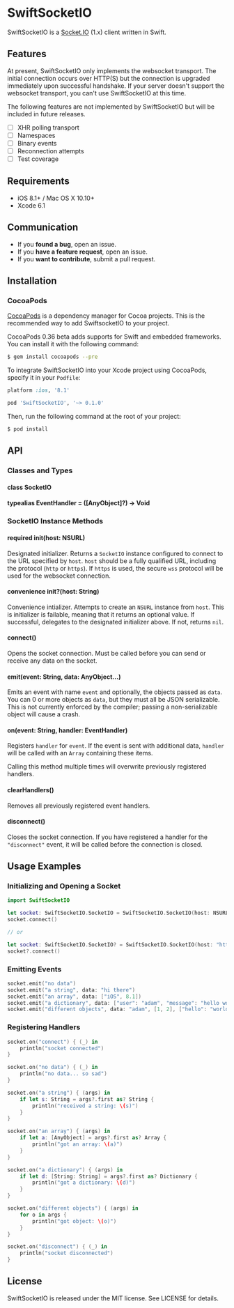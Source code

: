 # SwiftSocketIO

SwiftSocketIO is a [Socket.IO](http://socket.io/) (1.x) client written in Swift.

## Features

At present, SwiftSocketIO only implements the websocket transport. The initial connection occurs over HTTP(S) but the connection is upgraded immediately upon successful handshake. If your server doesn't support the websocket transport, you can't use SwiftSocketIO at this time.

The following features are not implemented by SwiftSocketIO but will be included in future releases.

- [ ] XHR polling transport
- [ ] Namespaces
- [ ] Binary events
- [ ] Reconnection attempts
- [ ] Test coverage

## Requirements

- iOS 8.1+ / Mac OS X 10.10+
- Xcode 6.1

## Communication

- If you **found a bug**, open an issue.
- If you **have a feature request**, open an issue.
- If you **want to contribute**, submit a pull request.

## Installation

### CocoaPods

[CocoaPods](http://cocoapods.org) is a dependency manager for Cocoa projects. This is the recommended way to add SwiftsocketIO to your project.

CocoaPods 0.36 beta adds supports for Swift and embedded frameworks. You can install it with the following command:

```bash
$ gem install cocoapods --pre
```

To integrate SwiftSocketIO into your Xcode project using CocoaPods, specify it in your `Podfile`:

```ruby
platform :ios, '8.1'

pod 'SwiftSocketIO', '~> 0.1.0'
```

Then, run the following command at the root of your project:

```bash
$ pod install
```

## API

### Classes and Types

#### class SocketIO

#### typealias EventHandler = ([AnyObject]?) -> Void

### SocketIO Instance Methods

#### required init(host: NSURL)

Designated initializer. Returns a `SocketIO` instance configured to connect to the URL specified by `host`. `host` should be a fully qualified URL, including the protocol (`http` or `https`). If `https` is used, the secure `wss` protocol will be used for the websocket connection.

#### convenience init?(host: String)

Convenience intializer. Attempts to create an `NSURL` instance from `host`. This is initializer is failable, meaning that it returns an optional value. If successful, delegates to the designated initializer above. If not, returns `nil`.

#### connect()

Opens the socket connection. Must be called before you can send or receive any data on the socket.

#### emit(event: String, data: AnyObject...)

Emits an event with name `event` and optionally, the objects passed as `data`. You can 0 or more objects as `data`, but they must all be JSON serializable. This is not currently enforced by the compiler; passing a non-serializable object will cause a crash.

#### on(event: String, handler: EventHandler)

Registers `handler` for `event`. If the event is sent with additional data, `handler` will be called with an `Array` containing these items.

Calling this method multiple times will overwrite previously registered handlers.

#### clearHandlers()

Removes all previously registered event handlers.

#### disconnect()

Closes the socket connection. If you have registered a handler for the `"disconnect"` event, it will be called before the connection is closed.

## Usage Examples

### Initializing and Opening a Socket

```swift
import SwiftSocketIO

let socket: SwiftSocketIO.SocketIO = SwiftSocketIO.SocketIO(host: NSURL(scheme: "https", host: "mysocketserver.com", path: "/")!)
socket.connect()

// or

let socket: SwiftSocketIO.SocketIO? = SwiftSocketIO.SocketIO(host: "https://mysocketserver.com")
socket?.connect()
```

### Emitting Events

```swift
socket.emit("no data")
socket.emit("a string", data: "hi there")
socket.emit("an array", data: ["iOS", 8.1])
socket.emit("a dictionary", data: ["user": "adam", "message": "hello world"])
socket.emit("different objects", data: "adam", [1, 2], ["hello": "world"])
```

### Registering Handlers

```swift
socket.on("connect") { (_) in
    println("socket connected")
}

socket.on("no data") { (_) in
    println("no data... so sad")
}

socket.on("a string") { (args) in
    if let s: String = args?.first as? String {
        println("received a string: \(s)")
    }
}

socket.on("an array") { (args) in
    if let a: [AnyObject] = args?.first as? Array {
        println("got an array: \(a)")
    }
}

socket.on("a dictionary") { (args) in
    if let d: [String: String] = args?.first as? Dictionary {
        println("got a dictionary: \(d)")
    }
}

socket.on("different objects") { (args) in
    for o in args {
        println("got object: \(o)")
    }
}

socket.on("disconnect") { (_) in
    println("socket disconnected")
}
```

## License

SwiftSocketIO is released under the MIT license. See LICENSE for details.
